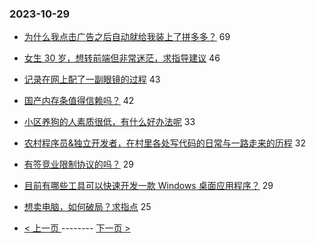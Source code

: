### 2023-10-29 
- [为什么我点击广告之后自动就给我装上了拼多多？](https://www.v2ex.com/t/986359) 69
- [女生 30 岁，想转前端但非常迷茫，求指导建议](https://www.v2ex.com/t/986442) 46
- [记录在网上配了一副眼镜的过程](https://www.v2ex.com/t/986377) 43
- [国产内存条值得信赖吗？](https://www.v2ex.com/t/986365) 42
- [小区养狗的人素质很低，有什么好办法呢](https://www.v2ex.com/t/986437) 33
- [农村程序员&独立开发者，在村里各处写代码的日常与一路走来的历程](https://www.v2ex.com/t/986324) 32
- [有签竞业限制协议的吗？](https://www.v2ex.com/t/986368) 29
- [目前有哪些工具可以快速开发一款 Windows 桌面应用程序？](https://www.v2ex.com/t/986341) 29
- [想卖电脑，如何破局？求指点](https://www.v2ex.com/t/986398) 25 

- [ < 上一页 ](https://github.com/able8/v2ex-hot-record/blob/master/2023-10-28.md) -------- [ 下一页 > ](https://github.com/able8/v2ex-hot-record/blob/master/2023-10-30.md)